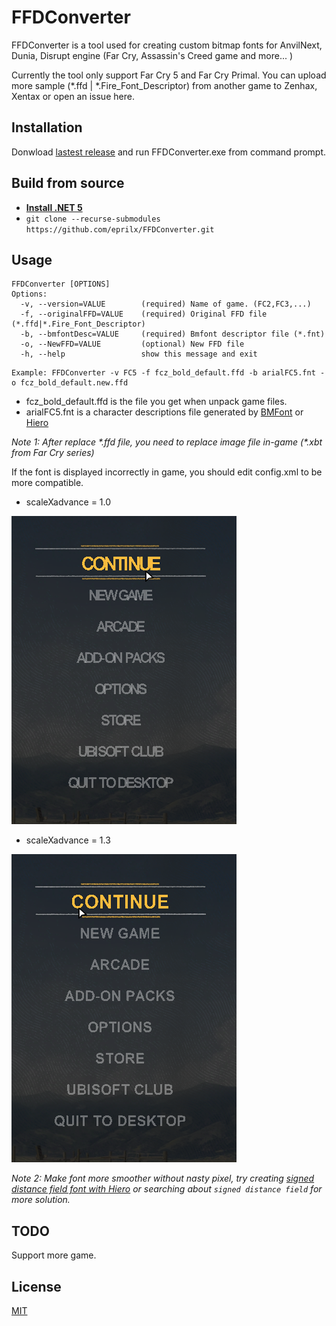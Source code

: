 # FFDConverter
FFDConverter is a tool used for creating custom bitmap fonts for AnvilNext, Dunia, Disrupt engine (Far Cry, Assassin's Creed game and more... )

Currently the tool only support Far Cry 5 and Far Cry Primal. You can upload more sample (\*.ffd | \*.Fire_Font_Descriptor) from another game to Zenhax, Xentax or open an issue here.

## Installation

Donwload [lastest release](https://github.com/eprilx/FFDConverter/releases) and run FFDConverter.exe from command prompt.

## Build from source
- **[Install .NET 5](https://dotnet.microsoft.com/download/dotnet/5.0)**
- ``git clone --recurse-submodules https://github.com/eprilx/FFDConverter.git``

## Usage

```
FFDConverter [OPTIONS]
Options:
  -v, --version=VALUE        (required) Name of game. (FC2,FC3,...)
  -f, --originalFFD=VALUE    (required) Original FFD file (*.ffd|*.Fire_Font_Descriptor)
  -b, --bmfontDesc=VALUE     (required) Bmfont descriptor file (*.fnt)
  -o, --NewFFD=VALUE         (optional) New FFD file
  -h, --help                 show this message and exit
```

```
Example: FFDConverter -v FC5 -f fcz_bold_default.ffd -b arialFC5.fnt -o fcz_bold_default.new.ffd
```
- fcz_bold_default.ffd is the file you get when unpack game files.
- arialFC5.fnt is a character descriptions file generated by [BMFont](https://www.angelcode.com/products/bmfont/) or [Hiero](https://github.com/libgdx/libgdx/wiki/Hiero)

*Note 1: After replace \*.ffd file, you need to replace image file  in-game (\*.xbt from Far Cry series)*

If the font is displayed incorrectly in game, you should edit config.xml to be more compatible.
- scaleXadvance = 1.0

![1.0](sampleImg/1.0xadvance.png)
- scaleXadvance = 1.3

![1.3](sampleImg/1.3xadvance.png)

*Note 2: Make font more smoother without nasty pixel, try creating [signed distance field font with Hiero](https://github.com/libgdx/libgdx/wiki/Distance-field-fonts) or searching about ``signed distance field`` for more solution.*

## TODO
Support more game.

## License
[MIT](LICENSE)
